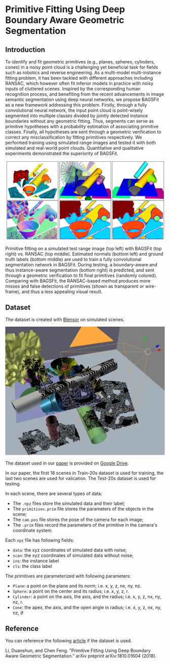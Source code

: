 # Primitive Fitting Using Deep Boundary Aware Geometric Segmentation

## Introduction

To identify and fit geometric primitives (e.g., planes, spheres, cylinders, cones) in a noisy point cloud 
is a challenging yet beneficial task for fields such as robotics and reverse engineering. As a multi-model 
multi-instance fitting problem, it has been tackled with different approaches including RANSAC, which however 
often fit inferior models in practice with noisy inputs of cluttered scenes. Inspired by the corresponding human 
recognition process, and benefiting from the recent advancements in image semantic segmentation using deep neural
 networks, we propose BAGSFit as a new framework addressing this problem. 
 Firstly, through a fully convolutional neural network, the input point cloud is point-wisely 
 segmented into multiple classes divided by jointly detected instance boundaries without any geometric fitting. 
 Thus, segments can serve as primitive hypotheses with a probability estimation of associating primitive classes. 
 Finally, all hypotheses are sent through a geometric verification to correct any misclassification by 
 fitting primitives respectively. We performed training using simulated range images and tested it with both simulated 
 and real-world point clouds. Quantitative and qualitative experiments demonstrated the superiority of BAGSFit.

![primfit](./figs/teaser.png)

Primitive fitting on a simulated test range image (top left) with BAGSFit (top right) vs. RANSAC (top middle). 
Estimated normals (bottom left) and ground truth labels (bottom middle) are used to train a fully convolutional 
segmentation network in BAGSFit. During testing, a boundary-aware and thus instance-aware segmentation (bottom right) 
is predicted, and sent through a geometric verification to fit final primitives (randomly colored). Comparing with BAGSFit, 
the RANSAC-based method produces more misses and false detections of primitives (shown as transparent or wire-frame), 
and thus a less appealing visual result.

## Dataset

The dataset is created with [Blensor](http://www.blensor.org/) on simulated scenes.

 ![blensor](./figs/blensor.jpg)
 
The dataset used in our [paper](https://arxiv.org/pdf/1810.01604.pdf) is provided
 on [Google Drive](https://drive.google.com/open?id=1JNjK5eQaVQn7w_gyvd2nszg_qCHSjqvl).

In our paper, the first 18 scenes in Train-20s dataset is used for training, 
the last two scenes are used for valication. 
The Test-20s dataset is used for testing.

In each scene, there are several types of data:
+ The `.npz` files store the simulated data and their label;
+ The `primitives.prim` file stores the parameters of the objects in the scene;
+ The `cam.pos` file stores the pose of the camera for each image;
+ The `.prim` files record the parameters of the primitive in the camera's coordinate system.

Each `npz` file has following fields: 
+ `data`: the xyz coordinates of simulated data with noise;
+ `scan`: the xyz coordinates of simulated data without noise;
+ `ins`: the instance label
+ `cls`: the class label

The primitives are parameterized with following parameters:
+ `Plane`: a point on the plane and its norm; i.e. x, y, z, nx, ny, nz.
+ `Sphere`: a point on the center and its radius; i.e. x, y, z, r.
+ `Cylinder`: a point on the axis, the axis, and the radius; i.e. x, y, z, nx, ny, nz, r.
+ `Cone`: the apex, the axis, and the open angle in radius; i.e. x, y, z, nx, ny, nz, $\theta$  

## Reference

You can reference the following [article](https://arxiv.org/pdf/1810.01604.pdf) if the dataset is used.

Li, Duanshun, and Chen Feng. "Primitive Fitting Using Deep Boundary Aware Geometric Segmentation." arXiv preprint arXiv:1810.01604 (2018).     